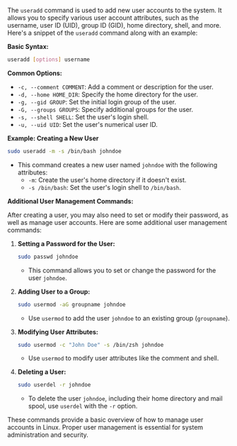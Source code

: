 The `useradd` command is used to add new user accounts to the system. It allows you to specify various user account attributes, such as the username, user ID (UID), group ID (GID), home directory, shell, and more. Here's a snippet of the `useradd` command along with an example:

**Basic Syntax:**
```bash
useradd [options] username
```

**Common Options:**
- `-c, --comment COMMENT`: Add a comment or description for the user.
- `-d, --home HOME_DIR`: Specify the home directory for the user.
- `-g, --gid GROUP`: Set the initial login group of the user.
- `-G, --groups GROUPS`: Specify additional groups for the user.
- `-s, --shell SHELL`: Set the user's login shell.
- `-u, --uid UID`: Set the user's numerical user ID.

**Example: Creating a New User**

```bash
sudo useradd -m -s /bin/bash johndoe
```

- This command creates a new user named `johndoe` with the following attributes:
  - `-m`: Create the user's home directory if it doesn't exist.
  - `-s /bin/bash`: Set the user's login shell to `/bin/bash`.

**Additional User Management Commands:**

After creating a user, you may also need to set or modify their password, as well as manage user accounts. Here are some additional user management commands:

1. **Setting a Password for the User:**
   ```bash
   sudo passwd johndoe
   ```

   - This command allows you to set or change the password for the user `johndoe`.

2. **Adding User to a Group:**
   ```bash
   sudo usermod -aG groupname johndoe
   ```

   - Use `usermod` to add the user `johndoe` to an existing group (`groupname`).

3. **Modifying User Attributes:**
   ```bash
   sudo usermod -c "John Doe" -s /bin/zsh johndoe
   ```

   - Use `usermod` to modify user attributes like the comment and shell.

4. **Deleting a User:**
   ```bash
   sudo userdel -r johndoe
   ```

   - To delete the user `johndoe`, including their home directory and mail spool, use `userdel` with the `-r` option.

These commands provide a basic overview of how to manage user accounts in Linux. Proper user management is essential for system administration and security.
